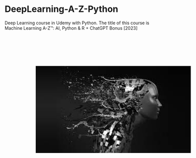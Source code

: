 # DeepLearning-A-Z-Python
Deep Learning course in Udemy with Python. The title of this course is Machine Learning A-Z™: AI, Python &amp; R + ChatGPT Bonus [2023]

<a style="width: 200px" href="https://www.udemy.com/share/101Wci3@YdwRyLrf15oBveE2EeIOoipB-fLKz-BIxSZAe1dFEKFKnHmucLf0Wk8BSbYAvcyIZQ==/"><img alt="Introduction to Machine Learning with Python Cover" src="./cover.jpeg" style="width: 500px; height: auto; padding: 100px;"></a>
